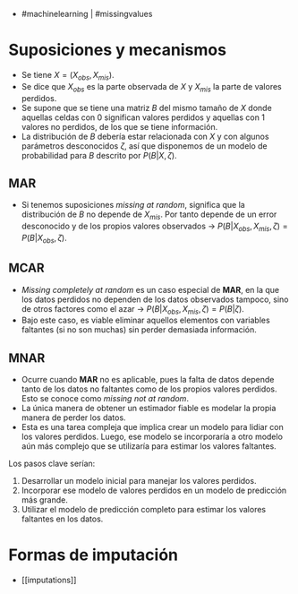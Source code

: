 - #machinelearning | #missingvalues

# Suposiciones y mecanismos
- Se tiene $X=(X_{obs}, X_{mis})$.
- Se dice que $X_{obs}$ es la parte observada de $X$ y $X_{mis}$ la parte de valores perdidos.
- Se supone que se tiene una matriz $B$ del mismo tamaño de $X$ donde aquellas celdas con $0$ significan valores perdidos y aquellas con $1$ valores no perdidos, de los que se tiene información.
- La distribución de $B$ debería estar relacionada con $X$ y con algunos parámetros desconocidos $\zeta$, así que disponemos de un modelo de probabilidad para $B$ descrito por $P(B|X, \zeta)$.
## MAR
- Si tenemos suposiciones *missing at random*, significa que la distribución de $B$ no depende de $X_{mis}$. Por tanto depende de un error desconocido y de los propios valores observados -> $P(B | X_{obs}, X_{mis}, \zeta) = P(B | X_{obs}, \zeta).$
## MCAR
- *Missing completely at random* es un caso especial de **MAR**, en la que los datos perdidos no dependen de los datos observados tampoco, sino de otros factores como el azar -> $P(B | X_{obs}, X_{mis}, \zeta) = P(B |\zeta).$
- Bajo este caso, es viable eliminar aquellos elementos con variables faltantes (si no son muchas) sin perder demasiada información.
## MNAR
- Ocurre cuando **MAR** no es aplicable, pues la falta de datos depende tanto de los datos no faltantes como de los propios valores perdidos. Esto se conoce como *missing not at random*.
- La única manera de obtener un estimador fiable es modelar la propia manera de perder los datos.
- Esta es una tarea compleja que implica crear un modelo para lidiar con los valores perdidos. Luego, ese modelo se incorporaría a otro modelo aún más complejo que se utilizaría para estimar los valores faltantes.

Los pasos clave serían:
1. Desarrollar un modelo inicial para manejar los valores perdidos.
2. Incorporar ese modelo de valores perdidos en un modelo de predicción más grande.
3. Utilizar el modelo de predicción completo para estimar los valores faltantes en los datos.

# Formas de imputación
- [[imputations]]